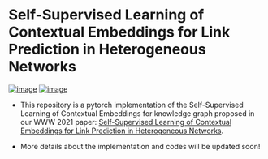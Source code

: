 # Self-Supervised Learning of Contextual Embeddings for Link Prediction in Heterogeneous Networks

[![image](https://img.shields.io/badge/Made%20with-Python-1f425f.svg)](https://www.python.org/)
[![image](https://img.shields.io/pypi/l/ansicolortags.svg)](https://github.com/wangpinggl/slicelink/blob/master/LICENSE)

- This repository is a pytorch implementation of the Self-Supervised Learning of Contextual Embeddings for knowledge graph proposed in our WWW 2021 paper:
[Self-Supervised Learning of Contextual Embeddings for Link Prediction in Heterogeneous Networks](https://people.cs.vt.edu/~reddy/papers/WWW21.pdf). 

- More details about the implementation and codes will be updated soon!
